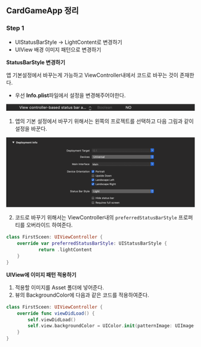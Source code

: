 ## CardGameApp 정리

### Step 1

* UIStatusBarStyle -> LightContent로 변경하기
* UIView 배경 이미지 패턴으로 변경하기



**StatusBarStyle 변경하기**

 앱 기본설정에서 바꾸는게 가능하고 ViewController내에서 코드로 바꾸는 것이 존재한다.

* 우선 **Info.plist**파일에서 설정을 변경해주어야한다.

![first](./2.png)



1. 앱의 기본 설정에서 바꾸기 위해서는 왼쪽의 프로젝트를 선택하고 다음 그림과 같이 설정을 바꾼다.

![secondSceen](./1.png)

2. 코드로 바꾸기 위해서는 ViewController내의 `preferredStatusBarStyle` 프로퍼티를 오버라이드 하여준다.

```swift
class FirstSceen: UIViewController {
    override var preferredStatusBarStyle: UIStatusBarStyle {
            return .lightContent
    }
}
```



**UIView에 이미지 패턴 적용하기**

1. 적용할 이미지를 Asset 폴더에 넣어준다.
2. 뷰의 BackgroundColor에 다음과 같은 코드를 적용하여준다.

```swift
class FirstSceen: UIViewController {
    override func viewDidLoad() {
        self.viewDidLoad()
        self.view.backgroundColor = UIColor.init(patternImage: UIImage(named: "bg_pattern")!) // "bg_pattern"은 Asset에 있는 이미지 파일의 이름이다.
    }
}
```

